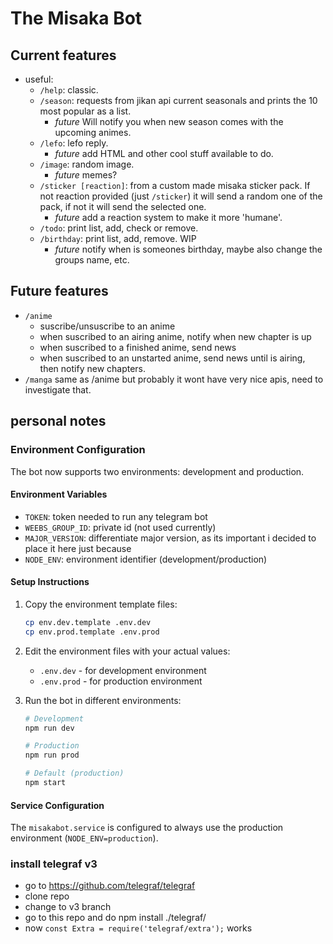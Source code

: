 # The Misaka Bot
## Current features
- useful:
    - ```/help```: classic.
    - ```/season```: requests from jikan api current seasonals and prints the 10 most popular as a list. 
        - *future* Will notify you when new season comes with the upcoming animes.
    - ```/lefo```: lefo reply.
        - *future* add HTML and other cool stuff available to do.
    - ```/image```: random image.
        - *future* memes?
    - ```/sticker [reaction]```: from a custom made misaka sticker pack. If not reaction provided (just ```/sticker```) it will send a random one of the pack, if not it will send the selected one.
        - *future* add a reaction system to make it more 'humane'.
    - ```/todo```: print list, add, check or remove.
    - ```/birthday```: print list, add, remove. WIP
        - *future* notify when is someones birthday, maybe also change the groups name, etc.

## Future features
- ```/anime```
    - suscribe/unsuscribe to an anime
    - when suscribed to an airing anime, notify when new chapter is up
    - when suscribed to a finished anime, send news
    - when suscribed to an unstarted anime, send news until is airing, then notify new chapters.
- ```/manga``` same as /anime but probably it wont have very nice apis, need to investigate that.


## personal notes

### Environment Configuration

The bot now supports two environments: development and production.

#### Environment Variables
- `TOKEN`: token needed to run any telegram bot
- `WEEBS_GROUP_ID`: private id (not used currently)
- `MAJOR_VERSION`: differentiate major version, as its important i decided to place it here just because
- `NODE_ENV`: environment identifier (development/production)

#### Setup Instructions

1. Copy the environment template files:
   ```bash
   cp env.dev.template .env.dev
   cp env.prod.template .env.prod
   ```

2. Edit the environment files with your actual values:
   - `.env.dev` - for development environment
   - `.env.prod` - for production environment

3. Run the bot in different environments:
   ```bash
   # Development
   npm run dev
   
   # Production
   npm run prod
   
   # Default (production)
   npm start
   ```

#### Service Configuration
The `misakabot.service` is configured to always use the production environment (`NODE_ENV=production`).

### install telegraf v3

- go to https://github.com/telegraf/telegraf
- clone repo
- change to v3 branch
- go to this repo and do npm install ./telegraf/
- now ```const Extra = require('telegraf/extra');``` works